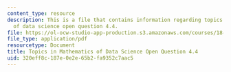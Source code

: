 ```yaml
---
content_type: resource
description: This is a file that contains information regarding topics in mathematics
  of data science open question 4.4.
file: https://ol-ocw-studio-app-production.s3.amazonaws.com/courses/18-s096-topics-in-mathematics-of-data-science-fall-2015/320eff8c187e0e2e65b2fa9352c7aac5_MIT18_S096F15_Open4.4.pdf
file_type: application/pdf
resourcetype: Document
title: Topics in Mathematics of Data Science Open Question 4.4
uid: 320eff8c-187e-0e2e-65b2-fa9352c7aac5
---
```

